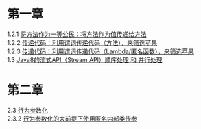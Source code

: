 # 第一章  
1.2.1 [将方法作为一等公民：将方法作为值传递给方法](https://github.com/reki-cool/Java-8-in-Action/blob/master/chapter-1/src/main/java/_1_2/_1_2_1/Test.java)  
1.2.2 [传递代码：利用谓词传递代码（方法），来筛选苹果](https://github.com/reki-cool/Java-8-in-Action/blob/master/chapter-1/src/main/java/_1_2/_1_2_2/Test.java)  
1.2.3 [传递代码：利用谓词传递代码（Lambda/匿名函数），来筛选苹果](https://github.com/reki-cool/Java-8-in-Action/blob/master/chapter-1/src/main/java/_1_2/_1_2_3/Test.java)    
1.3 [Java8的流式API（Stream API）顺序处理 和 并行处理](https://github.com/reki-cool/Java-8-in-Action/blob/master/chapter-1/src/main/java/_1_3/Test.java)     
# 第二章  
2.3 [行为参数化](https://github.com/reki-cool/Java-8-in-Action/blob/master/chapter-2/src/main/java/_2_3/FilteringApples.java)    
2.3.2 [行为参数化的大前提下使用匿名内部类传参](https://github.com/reki-cool/Java-8-in-Action/blob/master/chapter-2/src/main/java/_2_3/_2_3_2/FilteringApples.java)    
